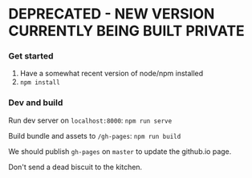 # DEPRECATED - NEW VERSION CURRENTLY BEING BUILT PRIVATE

### Get started
1. Have a somewhat recent version of node/npm installed
1. `npm install`

### Dev and build
Run dev server on `localhost:8000`: `npm run serve`

Build bundle and assets to `/gh-pages`: `npm run build`

We should publish `gh-pages` on `master` to update the github.io page.

Don't send a dead biscuit to the kitchen.
